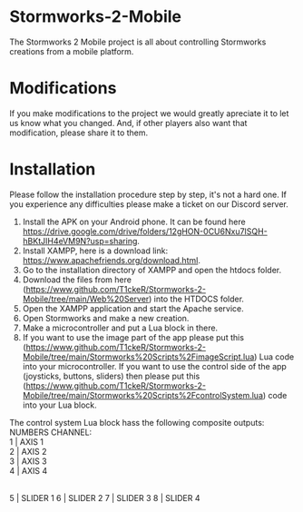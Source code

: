 # Stormworks-2-Mobile
The Stormworks 2 Mobile project is all about controlling Stormworks creations from a mobile platform.

# Modifications

If you make modifications to the project we would greatly apreciate it to let us know what you changed. And, if other players also want that modification, please share it to them.
# Installation

Please follow the installation procedure step by step, it's not a hard one. If you experience any difficulties please make a ticket on our Discord server.

1. Install the APK on your Android phone. It can be found here https://drive.google.com/drive/folders/12gHON-0CU6Nxu7ISQH-hBKtJIH4eVM9N?usp=sharing.
2. Install XAMPP, here is a download link: https://www.apachefriends.org/download.html.
3. Go to the installation directory of XAMPP and open the htdocs folder.
4. Download the files from here (https://www.github.com/T1ckeR/Stormworks-2-Mobile/tree/main/Web%20Server) into the HTDOCS folder.
5. Open the XAMPP application and start the Apache service. 
6. Open Stormworks and make a new creation.
7. Make a microcontroller and put a Lua block in there.
8. If you want to use the image part of the app please put this (https://www.github.com/T1ckeR/Stormworks-2-Mobile/tree/main/Stormworks%20Scripts%2FimageScript.lua) Lua code into your microcontroller. If you want to use the control side of the app (joysticks, buttons, sliders) then please put this (https://www.github.com/T1ckeR/Stormworks-2-Mobile/tree/main/Stormworks%20Scripts%2FcontrolSystem.lua) code into your Lua block.

The control system Lua block hass the following composite outputs:
<br>NUMBERS CHANNEL:
<br>1 | AXIS 1
<br>2 | AXIS 2
<br>3 | AXIS 3
<br>4 | AXIS 4

<br>
5 | SLIDER 1
6 | SLIDER 2
7 | SLIDER 3
8 | SLIDER 4
